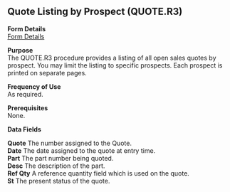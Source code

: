 ##  Quote Listing by Prospect (QUOTE.R3)

<PageHeader />

**Form Details**  
[ Form Details ](QUOTE-R3-1/README.md)   

**Purpose**  
The QUOTE.R3 procedure provides a listing of all open sales quotes by
prospect. You may limit the listing to specific prospects. Each prospect is
printed on separate pages.

**Frequency of Use**  
As required.

**Prerequisites**  
None.

**Data Fields**

**Quote** The number assigned to the Quote.  
**Date** The date assigned to the quote at entry time.  
**Part** The part number being quoted.  
**Desc** The description of the part.  
**Ref Qty** A reference quantity field which is used on the quote.  
**St** The present status of the quote.  
  
<badge text= "Version 8.10.57" vertical="middle" />

<PageFooter />